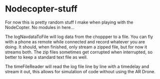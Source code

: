 Nodecopter-stuff
================
For now this is pretty random stuff I make when playing with the NodeCopter. No modules in here...

The logNavdataToFile will log data from the choppper to a file.
You can fly with a phone as remote while connected and record whatever you are doing. It should, when finished, only stream a zipped file, but for now it streams both. The zip files sometimes get corrupted when interrupted, so better to keep a standard text file as well.

The timeFileReader will read the log file line by line with a timedelay and stream it out, this allows for simulation of code without using the AR Drone.


